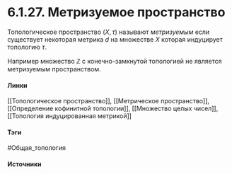 # 6.1.27. Метризуемое пространство
Топологическое пространство $(X,\tau)$ называют *метризуемым* если существует некоторая метрика $d$ на множестве $X$ которая индуцирует топологию $\tau$.

Например множество $\mathbb{Z}$ с конечно-замкнутой топологией не является метризуемым пространством.
#### Линки
 [[Топологическое пространство]],
 [[Метрическое пространство]],
 [[Определение кофинитной топологии]],
 [[Множество целых чисел]],
 [[Топология индуцированная метрикой]]
#### Тэги
 #Общая_топология 
#### Источники
 